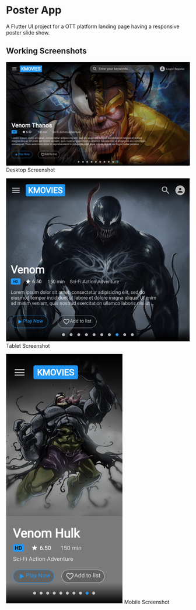 # Poster App

A Flutter UI project for a OTT platform landing page having a responsive poster slide show.

## Working Screenshots
![Desktop Screenshot](https://github.com/varundwivedi9000/poster_app/blob/main/docs/screenshots/desktop.png?raw=true)
Desktop Screenshot

![Tablet Screenshot](https://github.com/varundwivedi9000/poster_app/blob/main/docs/screenshots/tablet.PNG?raw=true)
Tablet Screenshot 

![Mobile Screenshot](https://github.com/varundwivedi9000/poster_app/blob/main/docs/screenshots/mobile.PNG?raw=true)
Mobile Screenshot 
